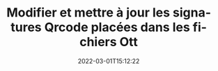 ---
############################# Static ############################
layout: "auto-gen-signature"
date: 2022-03-01T15:12:22
draft: false
operation: Update
signaturetype: Qrcode
fileformat: Ott
productName: .NET
lang: fr
productCode: net
otherformats: pdf doc docx docm dot dotm dotx odt ott rtf xls xlsx xlsm xlsb csv ods ots xltx xltm ppt pptx pps ppsx odp otp potx potm pptm ppsm
breadcrumb: Put Qrcode signature on Ott for C#

############################# Head ############################
head_title: "Mettre à jour les signatures Qrcode placées dans les fichiers Ott avec C#"
head_description: "Utilisez le code .NET simple et facile à comprendre pour la mise à jour des signatures Qrcode dans les documents signés Ott."

############################# Header ############################
title: "Modifier et mettre à jour les signatures Qrcode placées dans les fichiers Ott"
description: "L'API pour .NET fournit des fonctionnalités pour la mise à jour des signatures Qrcode dans les documents Ott. Mettez à jour les signatures électroniques dans vos documents Ott avec quelques lignes de code C# rapidement et facilement."
bg_image: "https://cms.admin.containerize.com/templates/aspose/App_Themes/V3/images/bg/header1.png"
bg_overlay: false
button:
    enable: true

############################# SubMenu ############################
submenu:
    enable: true

    left:
        img_alt: "GroupDocs.Signature for .NET"
        image: "https://cms.admin.containerize.com/templates/groupdocs/images/product-logos/90x90-noborder/groupdocs-signature-net.png"
        product: "GroupDocs.Signature"
        platform: ".NET"



############################# About ############################
about:
    enable: true
    title: "En savoir plus sur les fonctionnalités de l'API GroupDocs.Signature for .NET"
    content: |
        [GroupDocs.Signature for .NET](https://products.groupdocs.com/signature/net/) La fonctionnalité de l'API contient une vaste sélection de moyens pour traiter les formats de documents à la demande à l'aide de signatures électroniques. Un large éventail de signatures électroniques telles que des textes, des images, des certificats numériques, des codes-barres, des codes QR, des tampons ou des métadonnées sont pris en charge. Les clients peuvent ajouter, supprimer, modifier, valider ou rechercher des signatures numériques dans des fichiers PDF, des documents MS Word, des classeurs MS Excel, des présentations MS PowerPoint, des fichiers Adobe Photoshop et divers formats d'image. De nombreuses fonctionnalités et paramètres utiles sont disponibles.
    

############################# Steps ############################
steps:
    enable: true
    title_left: "Comment changer les signatures Qrcode dans votre document Ott"
    content_left: |
        [GroupDocs.Signature for .NET](https://products.groupdocs.com/signature/net/) inclut des fonctionnalités utiles telles que la mise à jour des signatures Qrcode placées dans les documents Ott. Il permet de modifier les fonctionnalités des signatures sans code supplémentaire.
        
        * Pour commencer, créez un objet Signature passant comme chemin de paramètre constructeur à un document qui est censé être mis à jour.
        * Ensuite, instanciez un objet de signature particulier approprié et configurez son identifiant et ses propriétés qui doivent être modifiées.
        * Enfin, appelez la méthode Update de Signature en passant un objet de signature particulier.
        * Traiter les résultats de mise à jour à votre avis.

    title_right: "System Requirements"
    content_right: |
        GroupDocs.Signature for .NET sont pris en charge sur toutes les principales plates-formes et systèmes d'exploitation. Avant d'exécuter le code ci-dessous, assurez-vous que les prérequis suivants sont installés sur votre système.

        * Systèmes d'exploitation : Microsoft Windows, Linux, MacOS
        * Environnements de développement : Microsoft Visual Studio, Xamarin, MonoDevelop
        * Frameworks: .NET Framework, .NET Standard, .NET Core, Mono
        * Téléchargez la dernière version de GroupDocs.Signature for .NET depuis [Nuget](https://www.nuget.org/packages/groupdocs.signature)
         
    code: |
        ```csharp    
                
        // Set up input Ott file
        string filePath = "input.ott";

        // Instantiate Signature for input file
        using (GroupDocs.Signature.Signature signature = new GroupDocs.Signature.Signature(filePath))
        {
                // Id of signature which is supposed to be updated
                // such Id might be got as a result of search operation
                string id = "eff64a14-dad9-47b0-88e5-2ee4e3604e71";

                // provide signature features to update
                // set up particular signature id
                QrCodeSignature signatureToUpdate = new QrCodeSignature(id)
                {
                    // specify signature width
                    Width = 200,
                    // specify signature height
                    Height = 200,
                    // set left position
                    Left = 120,
                    // set top position
                    Top = 160
                };

                // update signature
                bool updateResult = signature.Update(signatureToUpdate);

                // process updation result
                if (updateResult)
                {
                    Console.WriteLine("Signature was updated successfully!");
                }
        }

        ```

############################# Demos ############################
demos:
    enable: true
    title: "Signer avec Qrcode signatures Démo en direct"
    content: |
       Ajoutez dès maintenant diverses signatures électroniques au fichier Ott en visitant le site Web [GroupDocs.Signature App](https://products.groupdocs.app/signature/family).          

############################# More Formats ############################
more_formats:
    enable: true
    title: "Mettre à jour diverses signatures Qrcode via C#"
    content: |
        "Modification des signatures numériques qui sont placées dans divers formats de documents. Mettez à jour les données des signatures sans code supplémentaire."
    format: 
       
       
back_to_top:
    enable: true
---